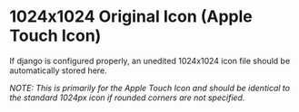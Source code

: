 # 1024x1024 Original Icon (Apple Touch Icon)
If django is configured properly, an unedited 1024x1024 icon file should be automatically stored here.

_NOTE: This is primarily for the Apple Touch Icon and should be identical to the standard 1024px icon if rounded corners are not specified._
